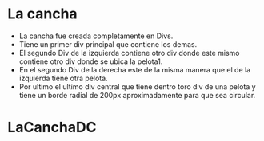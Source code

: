 # La cancha
* La cancha fue creada completamente en Divs.
* Tiene un primer div principal que contiene los demas.
* El segundo Div de la izquierda contiene otro div donde este mismo contiene otro div donde se ubica la pelota1.
* En el segundo Div de la derecha este de la misma manera que el de la izquierda tiene otra pelota.
* Por ultimo el ultimo div central que tiene dentro toro div de una pelota y tiene un borde radial de 200px aproximadamente para que sea circular.
# LaCanchaDC

